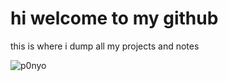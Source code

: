 # hi welcome to my github
this is where i dump all my projects and notes 


<p><img align="center" src="https://github-readme-stats.vercel.app/api/top-langs?username=p0nyo&show_icons=true&locale=en&layout=compact" alt="p0nyo" /></p>
